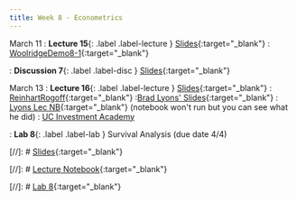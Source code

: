 ```yaml
---
title: Week 8 - Econometrics
---
```


March 11
: **Lecture 15**{: .label .label-lecture } [Slides](https://docs.google.com/presentation/d/1gh_qBxJlDCl5qhFxmumKZW-ObGwkpmL5wyvAUME4VsE/edit?usp=sharing){:target="_blank"} 
: [WoolridgeDemo8-1](https://datahub.berkeley.edu/hub/user-redirect/git-pull?repo=https%3A%2F%2Fgithub.com%2FUCB-Econ-148%2Fecon148-sp25&branch=main&urlpath=lab%2Ftree%2Fecon148-sp25%2Flec%2Flec8.1){:target="_blank"} 

: **Discussion 7**{: .label .label-disc } [Slides](https://docs.google.com/presentation/d/1WMdVGC28vbPaECTzU2TDqsfru3XOxbhw5kuYsVMxPmk/edit?usp=sharing){:target="_blank"} 


March 13
: **Lecture 16**{: .label .label-lecture } [Slides](https://docs.google.com/presentation/d/1a8NcOP6gGCZVVyrTiO_TAU74u3MtIFIYHPIY1g50SZ8/edit?usp=sharing){:target="_blank"} 
: [ReinhartRogoff](https://datahub.berkeley.edu/hub/user-redirect/git-pull?repo=https%3A%2F%2Fgithub.com%2FUCB-Econ-148%2Fecon148-sp25&branch=main&urlpath=lab%2Ftree%2Fecon148-sp25%2Flec%2Flec8.2%2FLec8-2-RR.ipynb){:target="_blank"} 
:[Brad Lyons' Slides](https://drive.google.com/file/d/1YEe_ABSJeTfez4mH22Yysp7DbNeIrxUq/view?usp=sharing){:target="_blank"} 
: [Lyons Lec NB](https://datahub.berkeley.edu/hub/user-redirect/git-pull?repo=https%3A%2F%2Fgithub.com%2FUCB-Econ-148%2Fecon148-sp25&branch=main&urlpath=lab%2Ftree%2Fecon148-sp25%2Flec%2Flec8.2%2Fecon_lecture.ipynb){:target="_blank"} (notebook won't run but you can see what he did)
:  [UC Investment Academy](https://merage.uci.edu/ciwm-events/uc-investment-academy.html#:~:text=The%20UC%20Investments%20Academy%20offers,multi%2Dbillion%2Ddollar%20portfolio.)


: **Lab 8**{: .label .label-lab } Survival Analysis (due date 4/4)

[//]: # [Slides](){:target="_blank"} 

[//]: # [Lecture Notebook](){:target="_blank"} 

[//]: # [Lab 8](){:target="_blank"} 